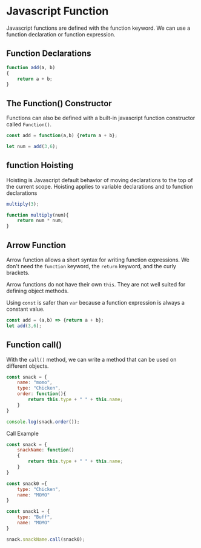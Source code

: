 # Javascript Function
Javascript functions are defined with the function keyword. We can use a function declaration or function expression.

## Function Declarations
```js
function add(a, b)
{
    return a + b;
}
```

## The Function() Constructor
Functions can also be defined with a built-in javascript function constructor called `Function()`.

```js
const add = function(a,b) {return a + b};

let num = add(3,6);
```
## function Hoisting

Hoisting is Javascript default behavior of moving declarations to the top of the current scope. Hoisting applies to variable declarations and to function declarations 

```js
multiply(3);

function multiply(num){
    return num * num;
}
```

## Arrow Function
Arrow function allows a short syntax for writing function expressions. We don't need the `function` keyword, the `return` keyword, and the curly brackets. 

Arrow functions do not have their own `this`. They are not well suited for defining object methods.

Using `const` is safer than `var` because a function expression is always a constant value.

```js
const add = (a,b) => {return a + b};
let add(3,6);
```
## Function call()
With the `call()` method, we can write a method that can be used on different objects.

```js
const snack = {
    name: "momo",
    type: "Chicken",
    order: function(){
        return this.type + " " + this.name;
    }
}

console.log(snack.order());

```
Call Example
```js
const snack = {
    snackName: function()
    {
        return this.type + " " + this.name;
    }
}

const snack0 ={
    type: "Chicken",
    name: "MOMO"
}

const snack1 = {
    type: "Buff",
    name: "MOMO"
}

snack.snackName.call(snack0);
```